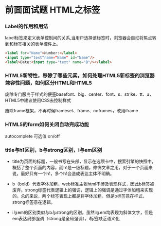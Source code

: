 # 前面面试题 HTML之标签

### Label的作用和用法
label标签来定义表单控制间的关系,当用户选择该标签时，浏览器会自动将焦点转到和标签相关的表单控件上。

```html
<label for="Name">Number:</label>
<input type=“text“name="Name" id="Name"/>
<label>Date:<input type="text" name="B"/></label>
```

### HTML5新特性，移除了哪些元素，如何处理HTML5新标签的浏览器兼容性问题，如何区分HTML和HTML5
废除专门服务于样式的便签basefont、big、center、font、s、strike、tt、u，HTML5中建议使用CSS去控制样式

废除frame框架，不再时候frameset、frame、noframes，改用iframe

### HTML5的form如何关闭自动完成功能
autocomplete 可选值 on/off


### title与h1区别，b与strong区别，i与em区别
* title为页面的标题，一般书写在头部<head></head>，显示在选项卡中，搜索引擎的快照中，概括了整个页面的内容，而h1是一级标题，修饰文章之用，对于一个页面来说，最好只有一个h1，多个h1会造成表达主体不明确。

* b（bold）代表字体加粗，web标准主张html不涉及表现样式，因此b标签被废弃。strong标签代表逻辑上的强调，逻辑上的强调是通过字体加粗来实现的。总的来说，两个标签表现上都是将字体加粗，但是b标签意在样式，strong标签意在逻辑。

* i与em的区别类似与b与strong的区别。虽然i与em均表现为斜体文字，但是em表达局部强调（strong是全局强调），i标签缺乏语义化